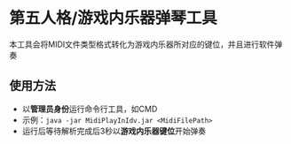 # 第五人格/游戏内乐器弹琴工具

本工具会将MIDI文件类型格式转化为游戏内乐器所对应的键位，并且进行软件弹奏

## 使用方法

* 以**管理员身份**运行命令行工具，如CMD
* 示例：`java -jar MidiPlayInIdv.jar <MidiFilePath>`
* 运行后等待解析完成后3秒以**游戏内乐器键位**开始弹奏
